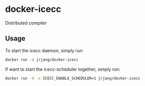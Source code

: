 # docker-icecc

Distributed compiler

## Usage

To start the icecc daemon, simply run:

```sh
docker run -d jrjang/docker-icecc
```

If want to start the icecc-scheduler together, simply run:

```sh
docker run -d -e ICECC_ENABLE_SCHEDULER=1 jrjang/docker-icecc
```
